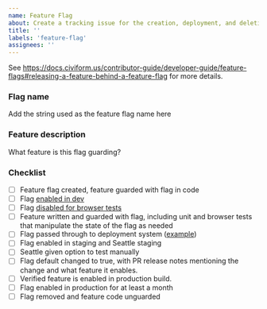 ```yaml
---
name: Feature Flag
about: Create a tracking issue for the creation, deployment, and deletion of a feature flag.
title: ''
labels: 'feature-flag'
assignees: ''
---
```


See https://docs.civiform.us/contributor-guide/developer-guide/feature-flags#releasing-a-feature-behind-a-feature-flag for more details.

### Flag name

Add the string used as the feature flag name here

### Feature description

What feature is this flag guarding?

### Checklist

- [ ] Feature flag created, feature guarded with flag in code
- [ ] Flag [enabled in dev](https://github.com/civiform/civiform/blob/main/server/conf/application.dev.conf)
- [ ] Flag [disabled for browser tests](https://github.com/civiform/civiform/blob/main/server/conf/application.dev-browser-tests.conf)
- [ ] Feature written and guarded with flag, including unit and browser tests that manipulate the state of the flag as needed
- [ ] Flag passed through to deployment system ([example](https://github.com/civiform/cloud-deploy-infra/commit/9d17356ff1fa1f3a16c97608cc00cbd4c7c11ffe))
- [ ] Flag enabled in staging and Seattle staging
- [ ] Seattle given option to test manually
- [ ] Flag default changed to true, with PR release notes mentioning the change and what feature it enables. <Edit this issue and note the date it was enabled here>
- [ ] Verified feature is enabled in production build. <Edit this issue and note the date it was enabled here>
- [ ] Flag enabled in production for at least a month
- [ ] Flag removed and feature code unguarded

